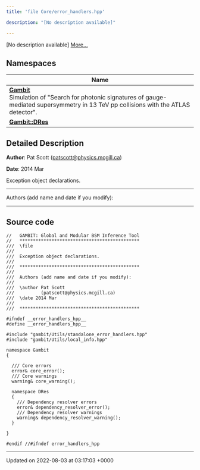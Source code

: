 ```yaml
---
title: 'file Core/error_handlers.hpp'

description: "[No description available]"

---
```







[No description available] [More...](#detailed-description)

## Namespaces

| Name           |
| -------------- |
| **[Gambit](/documentation/code/colliderbit_development/namespaces/namespacegambit/)** <br>Simulation of "Search for photonic signatures of gauge-mediated supersymmetry in 13 TeV pp collisions with the ATLAS detector".  |
| **[Gambit::DRes](/documentation/code/colliderbit_development/namespaces/namespacegambit_1_1dres/)**  |

## Detailed Description


**Author**: Pat Scott ([patscott@physics.mcgill.ca](mailto:patscott@physics.mcgill.ca)) 

**Date**: 2014 Mar

Exception object declarations.



------------------

Authors (add name and date if you modify):



------------------




## Source code

```
//   GAMBIT: Global and Modular BSM Inference Tool
//   *********************************************
///  \file
///
///  Exception object declarations.
///
///  *********************************************
///
///  Authors (add name and date if you modify):
///   
///  \author Pat Scott 
///          (patscott@physics.mcgill.ca)
///  \date 2014 Mar
///
///  *********************************************

#ifndef __error_handlers_hpp__
#define __error_handlers_hpp__

#include "gambit/Utils/standalone_error_handlers.hpp"
#include "gambit/Utils/local_info.hpp"

namespace Gambit
{

  /// Core errors
  error& core_error();
  /// Core warnings
  warning& core_warning();

  namespace DRes
  {
    /// Dependency resolver errors
    error& dependency_resolver_error();
    /// Dependency resolver warnings
    warning& dependency_resolver_warning();
  }
    
}

#endif //#ifndef error_handlers_hpp
```


-------------------------------

Updated on 2022-08-03 at 03:17:03 +0000
